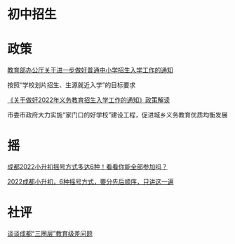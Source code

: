 # 初中招生

# 政策

[教育部办公厅关于进一步做好普通中小学招生入学工作的通知	](http://www.gov.cn/zhengce/zhengceku/2022-04/01/content_5682919.htm)  

按照“学校划片招生、生源就近入学”的目标要求  

[《关于做好2022年义务教育招生入学工作的通知》政策解读](http://gk.chengdu.gov.cn/govInfo/detail.action?id=3356068&tn=2)

市委市政府大力实施“家门口的好学校”建设工程，促进城乡义务教育优质均衡发展


# 摇

[成都2022小升初摇号方式多达6种！看看你能全部参加吗？](http://gk.chengdu.gov.cn/govInfo/detail.action?id=3356068&tn=2)

[2022成都小升初，6种摇号方式，要分先后顺序，只讲这一遍](https://www.163.com/dy/article/H4H75P3B0552ALSI.html)

# 社评

[谈谈成都“三圈层”教育级差问题](https://mp.weixin.qq.com/s?__biz=Mzg2MzA3ODI2Mw==&mid=2247485726&idx=1&sn=979a6d93a2b438da76b4e249748a59fc&chksm=ce7f5b06f908d2107de4aef496342db05e2ed139dc05dd77d9162b4d83fba9635e22fc845fbf&scene=27)
